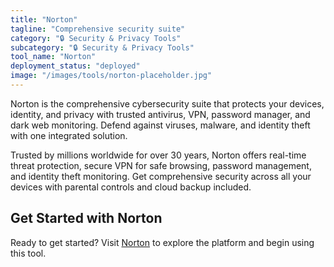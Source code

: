 ```yaml
---
title: "Norton"
tagline: "Comprehensive security suite"
category: "🔒 Security & Privacy Tools"
subcategory: "🔒 Security & Privacy Tools"
tool_name: "Norton"
deployment_status: "deployed"
image: "/images/tools/norton-placeholder.jpg"
---
```

Norton is the comprehensive cybersecurity suite that protects your devices, identity, and privacy with trusted antivirus, VPN, password manager, and dark web monitoring. Defend against viruses, malware, and identity theft with one integrated solution.

Trusted by millions worldwide for over 30 years, Norton offers real-time threat protection, secure VPN for safe browsing, password management, and identity theft monitoring. Get comprehensive security across all your devices with parental controls and cloud backup included.
## Get Started with Norton

Ready to get started? Visit [Norton](https://norton.com) to explore the platform and begin using this tool.
